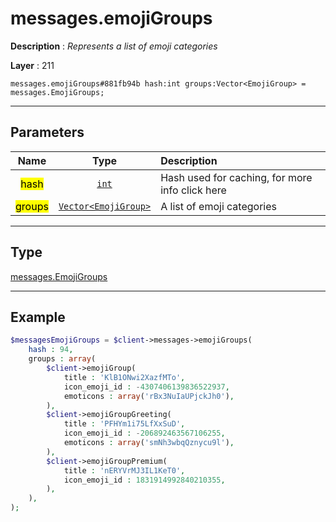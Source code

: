 # messages.emojiGroups

**Description** : *Represents a list of emoji categories*

**Layer** : 211

```tl
messages.emojiGroups#881fb94b hash:int groups:Vector<EmojiGroup> = messages.EmojiGroups;
```

---

## Parameters

| Name | Type | Description |
| :---: | :---: | :--- |
| <mark>hash</mark> | [`int`](type/int) | Hash used for caching, for more info click here |
| <mark>groups</mark> | [`Vector<EmojiGroup>`](type/EmojiGroup) | A list of emoji categories |

---

## Type

[messages.EmojiGroups](type/messages.EmojiGroups)

---

## Example

```php
$messagesEmojiGroups = $client->messages->emojiGroups(
	hash : 94,
	groups : array(
		$client->emojiGroup(
			title : 'KlB1ONwi2XazfMTo',
			icon_emoji_id : -4307406139836522937,
			emoticons : array('rBx3NuIaUPjckJh0'),
		),
		$client->emojiGroupGreeting(
			title : 'PFHYm1i75LfXxSuD',
			icon_emoji_id : -206892463567106255,
			emoticons : array('smNh3wbqQznycu9l'),
		),
		$client->emojiGroupPremium(
			title : 'nERYVrMJ3IL1KeT0',
			icon_emoji_id : 1831914992840210355,
		),
	),
);
```
